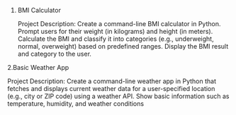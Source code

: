 1. BMI Calculator

   Project Description:
   Create a command-line BMI calculator in Python. Prompt users for their weight (in kilograms) and height (in meters). Calculate the BMI and classify it into categories (e.g., 
   underweight, normal, overweight) based on predefined ranges. Display the BMI result and category to the user.

2.Basic Weather App

  Project Description:
  Create a command-line weather app in Python that fetches and displays current weather data for a user-specified location (e.g., city or ZIP code) using a weather API. Show basic 
  information such as temperature, humidity, and weather conditions
